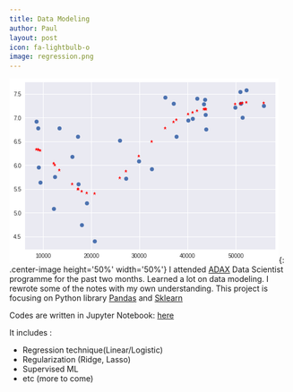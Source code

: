 ```yaml
---
title: Data Modeling
author: Paul
layout: post
icon: fa-lightbulb-o
image: regression.png
---
```


![regression](/assets/images/regression.png){: .center-image height='50%' width='50%'}
I attended [ADAX](http://adax.asia/datastar/) Data Scientist programme for the past two months.
Learned a lot on data modeling. I rewrote some of the notes with my own understanding.
This project is focusing on Python library [Pandas](https://pandas.pydata.org/) and [Sklearn](http://scikit-learn.org/)

Codes are written in Jupyter Notebook: [here](https://github.com/aapaulng/data_modeling)

It includes :
- Regression technique(Linear/Logistic)
- Regularization (Ridge, Lasso)
- Supervised ML
- etc (more to come)
